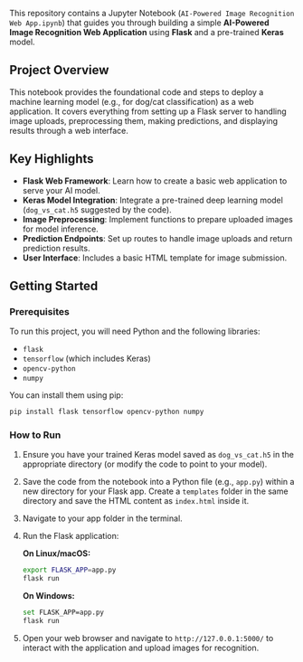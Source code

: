 This repository contains a Jupyter Notebook (`AI-Powered Image Recognition Web App.ipynb`) that guides you through building a simple **AI-Powered Image Recognition Web Application** using **Flask** and a pre-trained **Keras** model.

## Project Overview

This notebook provides the foundational code and steps to deploy a machine learning model (e.g., for dog/cat classification) as a web application. It covers everything from setting up a Flask server to handling image uploads, preprocessing them, making predictions, and displaying results through a web interface.

## Key Highlights

  * **Flask Web Framework**: Learn how to create a basic web application to serve your AI model.
  * **Keras Model Integration**: Integrate a pre-trained deep learning model (`dog_vs_cat.h5` suggested by the code).
  * **Image Preprocessing**: Implement functions to prepare uploaded images for model inference.
  * **Prediction Endpoints**: Set up routes to handle image uploads and return prediction results.
  * **User Interface**: Includes a basic HTML template for image submission.

## Getting Started

### Prerequisites

To run this project, you will need Python and the following libraries:

  * `flask`
  * `tensorflow` (which includes Keras)
  * `opencv-python`
  * `numpy`

You can install them using pip:

```bash
pip install flask tensorflow opencv-python numpy
```

### How to Run

1.  Ensure you have your trained Keras model saved as `dog_vs_cat.h5` in the appropriate directory (or modify the code to point to your model).

2.  Save the code from the notebook into a Python file (e.g., `app.py`) within a new directory for your Flask app. Create a `templates` folder in the same directory and save the HTML content as `index.html` inside it.

3.  Navigate to your app folder in the terminal.

4.  Run the Flask application:

    **On Linux/macOS:**

    ```bash
    export FLASK_APP=app.py
    flask run
    ```

    **On Windows:**

    ```bash
    set FLASK_APP=app.py
    flask run
    ```

5.  Open your web browser and navigate to `http://127.0.0.1:5000/` to interact with the application and upload images for recognition.
